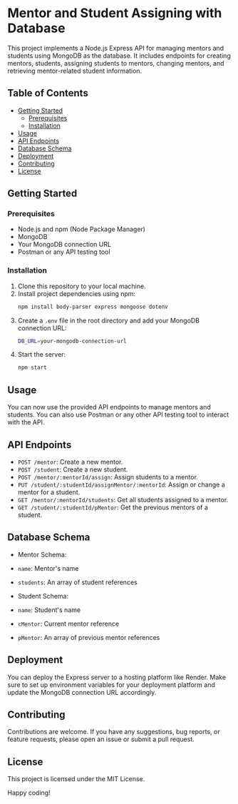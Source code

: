 # Mentor and Student Assigning with Database

This project implements a Node.js Express API for managing mentors and students using MongoDB as the database. It includes endpoints for creating mentors, students, assigning students to mentors, changing mentors, and retrieving mentor-related student information.

## Table of Contents
- [Getting Started](#getting-started)
  - [Prerequisites](#prerequisites)
  - [Installation](#installation)
- [Usage](#usage)
- [API Endpoints](#api-endpoints)
- [Database Schema](#database-schema)
- [Deployment](#deployment)
- [Contributing](#contributing)
- [License](#license)

## Getting Started

### Prerequisites
- Node.js and npm (Node Package Manager)
- MongoDB
- Your MongoDB connection URL
- Postman or any API testing tool

### Installation
1. Clone this repository to your local machine.
2. Install project dependencies using npm:
     ```bash
     npm install body-parser express mongoose dotenv
  
3. Create a `.env` file in the root directory and add your MongoDB connection URL:
      ```bash
      DB_URL=your-mongodb-connection-url
      
4. Start the server:
      ```bash
      npm start

## Usage
You can now use the provided API endpoints to manage mentors and students. You can also use Postman or any other API testing tool to interact with the API.

## API Endpoints
- `POST /mentor`: Create a new mentor.
- `POST /student`: Create a new student.
- `POST /mentor/:mentorId/assign`: Assign students to a mentor.
- `PUT /student/:studentId/assignMentor/:mentorId`: Assign or change a mentor for a student.
- `GET /mentor/:mentorId/students`: Get all students assigned to a mentor.
- `GET /student/:studentId/pMentor`: Get the previous mentors of a student.

## Database Schema
- Mentor Schema:
- `name`: Mentor's name
- `students`: An array of student references

- Student Schema:
- `name`: Student's name
- `cMentor`: Current mentor reference
- `pMentor`: An array of previous mentor references

## Deployment
You can deploy the Express server to a hosting platform like Render. Make sure to set up environment variables for your deployment platform and update the MongoDB connection URL accordingly.

## Contributing
Contributions are welcome. If you have any suggestions, bug reports, or feature requests, please open an issue or submit a pull request.

## License
This project is licensed under the MIT License. 

Happy coding!

